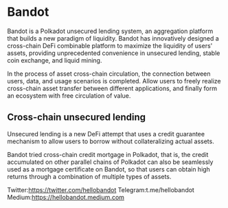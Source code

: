 # Bandot
Bandot is a Polkadot unsecured lending system, an aggregation platform that builds a new paradigm of liquidity. Bandot has innovatively designed a cross-chain DeFi combinable platform to maximize the liquidity of users' assets, providing unprecedented convenience in unsecured lending, stable coin exchange, and liquid mining.

In the process of asset cross-chain circulation, the connection between users, data, and usage scenarios is completed. Allow users to freely realize cross-chain asset transfer between different applications, and finally form an ecosystem with free circulation of value.

## Cross-chain unsecured lending

Unsecured lending is a new DeFi attempt that uses a credit guarantee mechanism to allow users to borrow without collateralizing actual assets.

Bandot tried cross-chain credit mortgage in Polkadot, that is, the credit accumulated on other parallel chains of Polkadot can also be seamlessly used as a mortgage certificate on Bandot, so that users can obtain high returns through a combination of multiple types of assets.


Twitter:https://twitter.com/hellobandot
Telegram:t.me/hellobandot
Medium:https://hellobandot.medium.com
